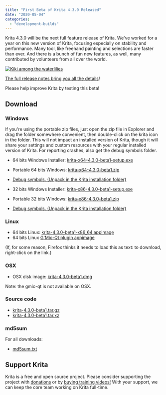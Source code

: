 ```yaml
---
title: "First Beta of Krita 4.3.0 Released"
date: "2020-05-04"
categories: 
  - "development-builds"
---
```


Krita 4.3.0 will be the next full feature release of Krita. We've worked for a year on this new version of Krita, focusing especially on stability and performance. Many tool, like freehand painting and selections are faster than ever. And there is a bunch of fun new features, as well, many contributed by volunteers from all over the world.

[![Kiki among the waterlilies](/images/posts/2020/kiki_4.3.3_sm-1024x512.png)](https://krita.org/wp-content/uploads/2020/05/kiki_4.3.3_sm.png)

[The full release notes bring you all the details](/krita-4-3-release-notes/)!

Please help improve Krita by testing this beta!

## Download

### Windows

If you're using the portable zip files, just open the zip file in Explorer and drag the folder somewhere convenient, then double-click on the krita icon in the folder. This will not impact an installed version of Krita, though it will share your settings and custom resources with your regular installed version of Krita. For reporting crashes, also get the debug symbols folder.

- 64 bits Windows Installer: [krita-x64-4.3.0-beta1-setup.exe](https://download.kde.org/unstable/krita/4.3.0-beta1/krita-x64-4.3.0-beta1-setup.exe)
- Portable 64 bits Windows: [krita-x64-4.3.0-beta1.zip](https://download.kde.org/unstable/krita/4.3.0-beta1/krita-x64-4.3.0-beta1.zip)
- [Debug symbols. (Unpack in the Krita installation folder)](https://download.kde.org/unstable/krita/4.3.0-beta1/krita-x64-4.3.0-beta1-dbg.zip)

- 32 bits Windows Installer: [krita-x86-4.3.0-beta1-setup.exe](https://download.kde.org/unstable/krita/4.3.0-beta1/krita-x86-4.3.0-beta1-setup.exe)
- Portable 32 bits Windows: [krita-x86-4.3.0-beta1.zip](https://download.kde.org/unstable/krita/4.3.0-beta1/krita-x86-4.3.0-beta1.zip)
- [Debug symbols. (Unpack in the Krita installation folder)](https://download.kde.org/unstable/krita/4.3.0-beta1/krita-x86-4.3.0-beta1-dbg.zip)

### Linux

- 64 bits Linux: [krita-4.3.0-beta1-x86\_64.appimage](https://download.kde.org/unstable/krita/4.3.0-beta1/krita-4.3.0-beta1-x86_64.appimage)
- 64 bits Linux [G'Mic-Qt plugin appimage](https://download.kde.org/unstable/krita/4.3.0-beta1/gmic_krita_qt-x86_64.appimage)

(If, for some reason, Firefox thinks it needs to load this as text: to download, right-click on the link.)

### OSX

- OSX disk image: [krita-4.3.0-beta1.dmg](https://download.kde.org/unstable/krita/4.3.0-beta1/krita-4.3.0-beta1.dmg)

Note: the gmic-qt is not available on OSX.

### Source code

- [krita-4.3.0-beta1.tar.gz](https://download.kde.org/unstable/krita/4.3.0-beta1/krita-4.3.0-beta1.tar.gz)
- [krita-4.3.0-beta1.tar.xz](https://download.kde.org/unstable/krita/4.3.0-beta1/krita-4.3.0-beta1.tar.xz)

### md5sum

For all downloads:

- [md5sum.txt](https://download.kde.org/unstable/krita/4.3.0-beta1/md5sum.txt)

## Support Krita

Krita is a free and open source project. Please consider supporting the project with [donations](/support-us/donations/) or by [buying training videos!](/support-us/shop) With your support, we can keep the core team working on Krita full-time.
